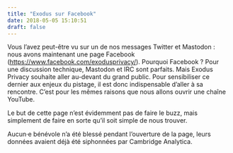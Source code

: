 ```yaml
---
title: "Exodus sur Facebook"
date: 2018-05-05 15:10:51
draft: false
---
```


Vous l’avez peut-être vu sur un de nos messages Twitter et Mastodon : nous avons maintenant une page Facebook (https://www.facebook.com/exodusprivacy/).
Pourquoi Facebook ?
Pour une discussion technique, Mastodon et IRC sont parfaits. Mais Exodus Privacy souhaite aller au-devant du grand public. Pour sensibiliser ce dernier aux enjeux du pistage, il est donc indispensable d’aller à sa rencontre. 
C’est pour les mêmes raisons que nous allons ouvrir une chaîne YouTube.

Le but de cette page n’est évidemment pas de faire le buzz, mais simplement de faire en sorte qu’il soit simple de nous trouver.

Aucun·e bénévole n’a été blessé pendant l’ouverture de la page, leurs données avaient déjà été siphonnées par Cambridge Analytica.

